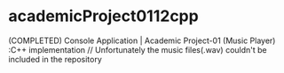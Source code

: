 # academicProject0112cpp
(COMPLETED) Console Application 
| Academic Project-01 (Music Player) 
:C++ implementation
   // Unfortunately the music files(.wav) couldn't be included in the repository
